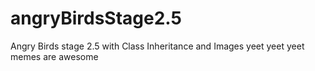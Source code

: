 # angryBirdsStage2.5
Angry Birds stage 2.5 with Class Inheritance and Images yeet yeet yeet memes are awesome
